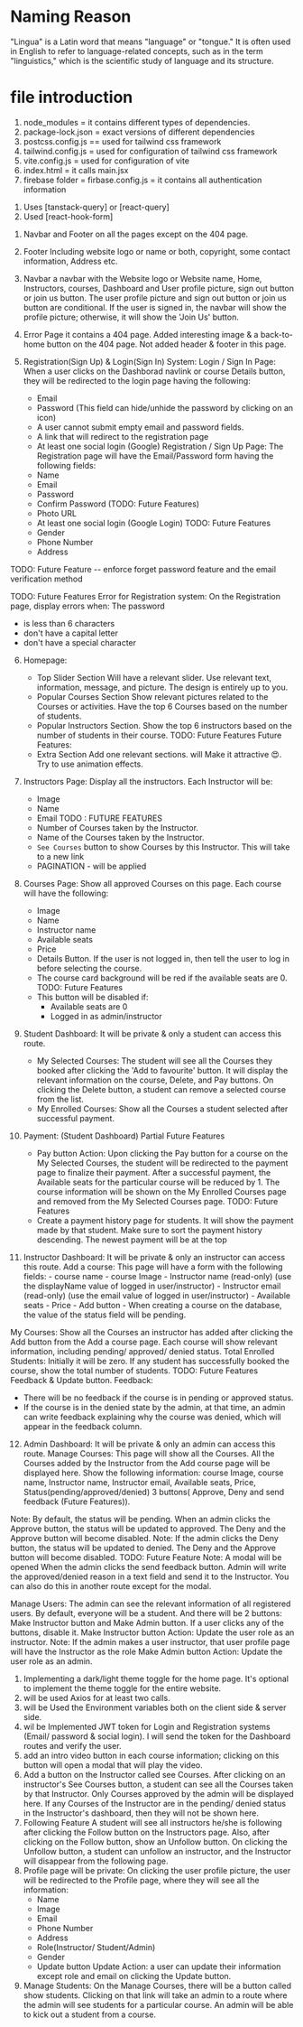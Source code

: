 # Naming Reason

"Lingua" is a Latin word that means "language" or "tongue." It is often used in English to refer to language-related concepts, such as in the term "linguistics," which is the scientific study of language and its structure.

# file introduction
1. node_modules = it contains different types of dependencies.
2. package-lock.json = exact versions of different dependencies
3. postcss.config.js == used for tailwind css framework
4. tailwind.config.js = used for configuration of tailwind css framework
5. vite.config.js = used for configuration of vite
6. index.html = it calls main.jsx
7. firebase folder = firbase.config.js = it contains all authentication information

<!-- -------------------- Technologies ----------------- -->
1. Uses [tanstack-query] or [react-query] 
2.  Used [react-hook-form]

<!-- -----------------------------Existing Features of the Website ------------------------- -->
1. Navbar and Footer on all the pages except on the 404 page. 

2. Footer
Including website logo or name or both, copyright, some contact information, Address etc.

3. Navbar
a navbar with the Website logo or Website name, Home, Instructors, courses, Dashboard and User profile picture, sign out button or join us button. The user profile picture and sign out button or join us button are conditional. If the user is signed in, the navbar will show the profile picture; otherwise, it will show the 'Join Us' button.

4. Error Page
it contains a 404 page. Added interesting image & a back-to-home button on the 404 page.
Not added header & footer in this page.

5. Registration(Sign Up) & Login(Sign In) System:
    Login / Sign In Page:
    When a user clicks on the Dashborad navlink or course Details button, they will be redirected to the login page having the following:
    - Email
    - Password (This field can hide/unhide the password by clicking on an icon)
    - A user cannot submit empty email and password fields.
    - A link that will redirect to the registration page
    - At least one social login (Google)
    Registration / Sign Up Page:
    The Registration page will have the Email/Password form having the following fields:
    - Name
    - Email
    - Password
    - Confirm Password (TODO: Future Features)
    - Photo URL
    - At least one social login (Google Login)
    TODO: Future Features
    - Gender
    - Phone Number
    - Address
    
TODO: Future Feature -- enforce forget password feature and  the email verification method

TODO: Future Features
Error for Registration system:
On the Registration page, display errors when:
The password
- is less than 6 characters
- don't have a capital letter
- don't have a special character


6. Homepage:
    - Top Slider Section  Will have a relevant slider. Use relevant text, information, message, and picture. The design is entirely up to you.
    - Popular Courses Section  Show relevant pictures related to the Courses or activities. Have the top 6 Courses based on the number of students.
    - Popular Instructors Section. Show the top 6 instructors based on the number of students in their course. 
    TODO: Future Features
    Future Features:
    - Extra Section Add one relevant sections. will Make it attractive :heart_eyes:. Try to use animation effects.

7. Instructors Page:
Display all the instructors. Each Instructor will be:
   - Image
   - Name
   - Email
TODO : FUTURE FEATURES
   - Number of Courses taken by the Instructor. 
   - Name of the Courses taken by the Instructor. 
   - `See Courses` button to show Courses by this Instructor. This will take to a new link
   - PAGINATION - will be applied

8. Courses Page:
Show all approved Courses on this page. Each course will have the following:
   - Image
   - Name
   - Instructor name
   - Available seats
   - Price
   - Details Button. If the user is not logged in, then tell the user to log in before selecting the course. 
   - The course card background will be red if the available seats are 0.
   TODO: Future Features
   - This button will be disabled if:
        - Available seats are 0
        - Logged in as admin/instructor
   

9. Student Dashboard:
    It will be private & only a student can access this route.
     - My Selected Courses: The student will see all the Courses they booked after clicking the 'Add to favourite' button. It will display the relevant information on the course, Delete, and Pay buttons. On clicking the Delete button, a student can remove a selected course from the list.
     - My Enrolled Courses:  Show all the Courses a student selected after successful payment.

10. Payment: (Student Dashboard)
    Partial Future Features
    - Pay button Action: Upon clicking the Pay button for a course on the My Selected Courses, the student will be redirected to the payment page to finalize their payment. After a successful payment, the Available seats for the particular course will be reduced by 1. The course information will be shown on the My Enrolled Courses page and removed from the My Selected Courses page.
    TODO: Future Features
    - Create a payment history page for students. It will show the payment made by that student. Make sure to sort the payment history descending. The newest payment will be at the top

11. Instructor Dashboard:
It will be private & only an instructor can access this route.
Add a course: This page will have a form with the following fields:
        - course name
        - course Image
        - Instructor name (read-only) (use the displayName value of logged in user/instructor)
        - Instructor email (read-only) (use the email value of logged in user/instructor)
        - Available seats
        - Price
        - Add button
        - When creating a course on the database, the value of the status field will be pending.

 My Courses:  Show all the Courses an instructor has added after clicking the Add button from the Add a course page. Each course will show relevant information, including pending/ approved/ denied status. 
 Total Enrolled Students: Initially it will be zero. If any student has successfully booked the course, show the total number of students.
 TODO: Future Features
 Feedback & Update button.
  Feedback: 
- There will be no feedback if the course is in pending or approved status.
- If the course is in the denied state by the admin, at that time, an admin can write feedback explaining why the course was denied, which will appear in the feedback column.

12. Admin Dashboard:
It will be private & only an admin can access this route.
Manage Courses: This page will show all the Courses. All the Courses added by the Instructor from the Add course page will be displayed here. Show the following information: course Image, course name, Instructor name, Instructor email, Available seats, Price, Status(pending/approved/denied) 3 buttons( Approve, Deny and send feedback (Future Features)).
        
Note: By default, the status will be pending. When an admin clicks the Approve button, the status will be updated to approved. The Deny and the Approve button will become disabled.
Note: If the admin clicks the Deny button, the status will be updated to denied. The Deny and the Approve button will become disabled. 
TODO: Future Feature
Note: A modal will be opened When the admin clicks the send feedback button. Admin will write the approved/denied reason in a text field and send it to the Instructor. You can also do this in another route except for the modal.

Manage Users:  The admin can see the relevant information of all registered users. By default, everyone will be a student. And there will be 2 buttons: Make Instructor button and Make Admin button. If a user clicks any of the buttons, disable it.
Make Instructor button Action: Update the user role as an instructor.
Note: If the admin makes a user instructor, that user profile page will have the Instructor as the role
Make Admin button Action: Update the user role as an admin.

<!-- TODO: Future Features -->
1. Implementing a dark/light theme toggle for the home page. It's optional to implement the theme toggle for the entire website.
2. will be used Axios for at least two calls.
3. will be Used the Environment variables both on the client side & server side.
4. wil be Implemented JWT token for Login and Registration systems (Email/ password & social login). I will send the token for the Dashboard routes and verify the user.
5. add an intro video button in each course information; clicking on this button will open a modal that will play the video.
6. Add a button on the Instructor called see Courses. After clicking on an instructor's See Courses button, a student can see all the Courses taken by that Instructor. Only Courses approved by the admin will be displayed here. If any Courses of the Instructor are in the pending/ denied status in the Instructor's dashboard, then they will not be shown here. 
7. Following Feature A student will see all instructors he/she is following after clicking the Follow button on the Instructors page. Also, after clicking on the Follow button, show an Unfollow button. On clicking the Unfollow button, a student can unfollow an instructor, and the Instructor will disappear from the following page.
8. Profile page will be private:
On clicking the user profile picture, the user will be redirected to the Profile page, where they will see all the information:
    - Name
    - Image
    - Email
    - Phone Number
    - Address
    - Role(Instructor/ Student/Admin)
    - Gender
    - Update button
    Update Action: a user can update their information except role and email on clicking the Update button.
9. Manage Students: On the Manage Courses, there will be a button called show students. Clicking on that link will take an admin to a route where the admin will see students for a particular course. An admin will be able to kick out a student from a course. 

